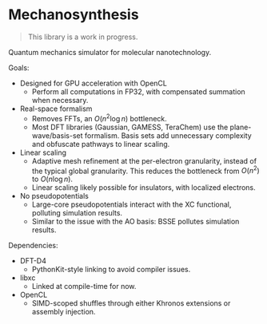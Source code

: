 # Mechanosynthesis

> This library is a work in progress.

Quantum mechanics simulator for molecular nanotechnology.

Goals:
- Designed for GPU acceleration with OpenCL
  - Perform all computations in FP32, with compensated summation when necessary.
- Real-space formalism
  - Removes FFTs, an $O(n^2\log{n})$ bottleneck.
  - Most DFT libraries (Gaussian, GAMESS, TeraChem) use the plane-wave/basis-set formalism. Basis sets add unnecessary complexity and obfuscate pathways to linear scaling.
- Linear scaling
  - Adaptive mesh refinement at the per-electron granularity, instead of the typical global granularity. This reduces the bottleneck from $O(n^2)$ to $O(n\log{n})$.
  - Linear scaling likely possible for insulators, with localized electrons.
- No pseudopotentials
  - Large-core pseudopotentials interact with the XC functional, polluting simulation results.
  - Similar to the issue with the AO basis: BSSE pollutes simulation results.

Dependencies:
- DFT-D4
  - PythonKit-style linking to avoid compiler issues.
- libxc
  - Linked at compile-time for now.
- OpenCL
  - SIMD-scoped shuffles through either Khronos extensions or assembly injection.
